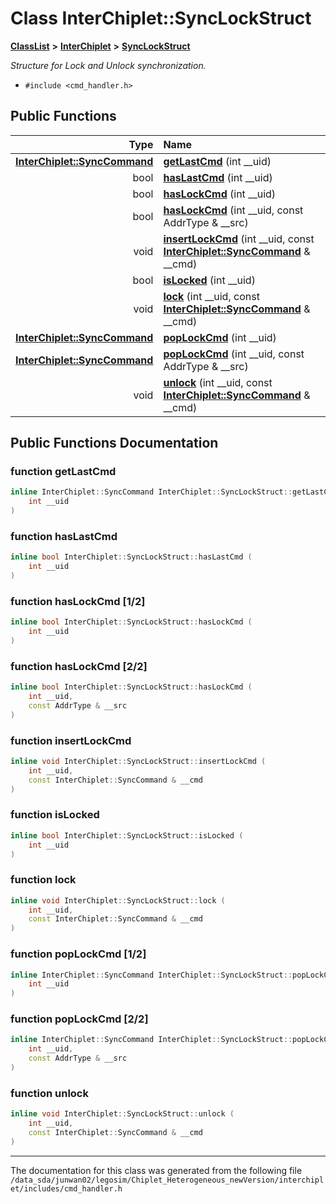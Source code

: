 
# Class InterChiplet::SyncLockStruct



[**ClassList**](annotated.md) **>** [**InterChiplet**](namespaceInterChiplet.md) **>** [**SyncLockStruct**](classInterChiplet_1_1SyncLockStruct.md)



_Structure for Lock and Unlock synchronization._ 

* `#include <cmd_handler.h>`















## Public Functions

| Type | Name |
| ---: | :--- |
|  [**InterChiplet::SyncCommand**](classInterChiplet_1_1SyncCommand.md) | [**getLastCmd**](#function-getlastcmd) (int \_\_uid) <br> |
|  bool | [**hasLastCmd**](#function-haslastcmd) (int \_\_uid) <br> |
|  bool | [**hasLockCmd**](#function-haslockcmd-12) (int \_\_uid) <br> |
|  bool | [**hasLockCmd**](#function-haslockcmd-22) (int \_\_uid, const AddrType & \_\_src) <br> |
|  void | [**insertLockCmd**](#function-insertlockcmd) (int \_\_uid, const [**InterChiplet::SyncCommand**](classInterChiplet_1_1SyncCommand.md) & \_\_cmd) <br> |
|  bool | [**isLocked**](#function-islocked) (int \_\_uid) <br> |
|  void | [**lock**](#function-lock) (int \_\_uid, const [**InterChiplet::SyncCommand**](classInterChiplet_1_1SyncCommand.md) & \_\_cmd) <br> |
|  [**InterChiplet::SyncCommand**](classInterChiplet_1_1SyncCommand.md) | [**popLockCmd**](#function-poplockcmd-12) (int \_\_uid) <br> |
|  [**InterChiplet::SyncCommand**](classInterChiplet_1_1SyncCommand.md) | [**popLockCmd**](#function-poplockcmd-22) (int \_\_uid, const AddrType & \_\_src) <br> |
|  void | [**unlock**](#function-unlock) (int \_\_uid, const [**InterChiplet::SyncCommand**](classInterChiplet_1_1SyncCommand.md) & \_\_cmd) <br> |








## Public Functions Documentation


### function getLastCmd 

```C++
inline InterChiplet::SyncCommand InterChiplet::SyncLockStruct::getLastCmd (
    int __uid
) 
```




### function hasLastCmd 

```C++
inline bool InterChiplet::SyncLockStruct::hasLastCmd (
    int __uid
) 
```




### function hasLockCmd [1/2]

```C++
inline bool InterChiplet::SyncLockStruct::hasLockCmd (
    int __uid
) 
```




### function hasLockCmd [2/2]

```C++
inline bool InterChiplet::SyncLockStruct::hasLockCmd (
    int __uid,
    const AddrType & __src
) 
```




### function insertLockCmd 

```C++
inline void InterChiplet::SyncLockStruct::insertLockCmd (
    int __uid,
    const InterChiplet::SyncCommand & __cmd
) 
```




### function isLocked 

```C++
inline bool InterChiplet::SyncLockStruct::isLocked (
    int __uid
) 
```




### function lock 

```C++
inline void InterChiplet::SyncLockStruct::lock (
    int __uid,
    const InterChiplet::SyncCommand & __cmd
) 
```




### function popLockCmd [1/2]

```C++
inline InterChiplet::SyncCommand InterChiplet::SyncLockStruct::popLockCmd (
    int __uid
) 
```




### function popLockCmd [2/2]

```C++
inline InterChiplet::SyncCommand InterChiplet::SyncLockStruct::popLockCmd (
    int __uid,
    const AddrType & __src
) 
```




### function unlock 

```C++
inline void InterChiplet::SyncLockStruct::unlock (
    int __uid,
    const InterChiplet::SyncCommand & __cmd
) 
```




------------------------------
The documentation for this class was generated from the following file `/data_sda/junwan02/legosim/Chiplet_Heterogeneous_newVersion/interchiplet/includes/cmd_handler.h`